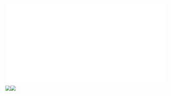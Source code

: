 <div align="center">
  <img src="https://github.com/angelk90/angelk90/raw/master/info.svg?sanitize=true">
  <div style="display: flex;">
    <img src="https://github-readme-stats.vercel.app/api/top-langs/?username=angelk90&layout=compact&show_icons=true&title_color=ffffff&icon_color=34abeb&text_color=daf7dc&bg_color=151515" />
    <img src="https://github-readme-stats.vercel.app/api?username=angelk90&show_icons=true&title_color=ffffff&icon_color=34abeb&text_color=daf7dc&bg_color=151515" />
  </div>
</div>
